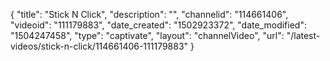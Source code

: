 {
    "title": "Stick N Click",
    "description": "",
    "channelid": "114661406",
    "videoid": "111179883",
    "date_created": "1502923372",
    "date_modified": "1504247458",
    "type": "captivate",
    "layout": "channelVideo",
    "url": "\/latest-videos\/stick-n-click\/114661406-111179883"
}